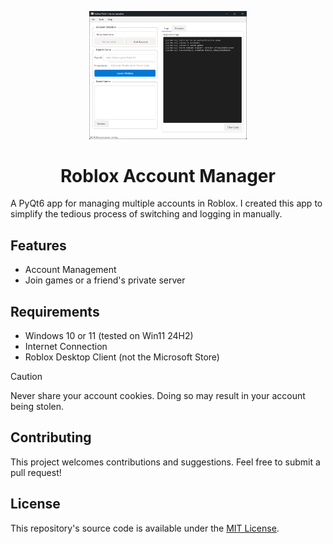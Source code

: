<p align="center">
  <a href="https://github.com/mk-gg/roblox-account-manager">
    <img src="https://github.com/mk-gg/roblox-account-manager/blob/main/preview/preview.png" alt="Master" style="width:50%; height:auto;">
  </a>
</p>

<h1 align="center">Roblox Account Manager</h1>

A PyQt6 app for managing multiple accounts in Roblox. I created this app to simplify the tedious process of switching and logging in manually.


## Features
- Account Management
- Join games or a friend's private server

## Requirements
- Windows 10 or 11 (tested on Win11 24H2)
- Internet Connection
- Roblox Desktop Client (not the Microsoft Store)

> [!CAUTION]
> Never share your account cookies. Doing so may result in your account being stolen.


## Contributing

This project welcomes contributions and suggestions. Feel free to submit a pull request!

## License

This repository's source code is available under the [MIT License](LICENSE).